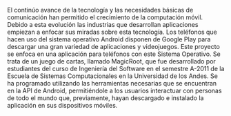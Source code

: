 El continúo avance de la tecnología y las necesidades básicas de comunicación han permitido el crecimiento de la computación móvil. Debido a esta evolución las industrias que desarrollan aplicaciones empiezan a enfocar sus miradas sobre esta tecnología. Los teléfonos que hacen uso del sistema operativo Android disponen de Google Play para descargar una gran variedad de aplicaciones y videojuegos. Este proyecto se enfoca en una aplicación para teléfonos con este Sistema Operativo. Se trata de un juego de cartas, llamado MagicRoot, que fue desarrollado por estudiantes del curso de Ingeniería del Software en el semestre A-2011 de la Escuela de Sistemas Computacionales en la Universidad de los Andes. Se ha programado utilizando las herramientas necesarias que se encuentran en la API de Android, permitiéndole a los usuarios interactuar con personas de todo el mundo que, previamente, hayan descargado e instalado la aplicación en sus dispositivos móviles.